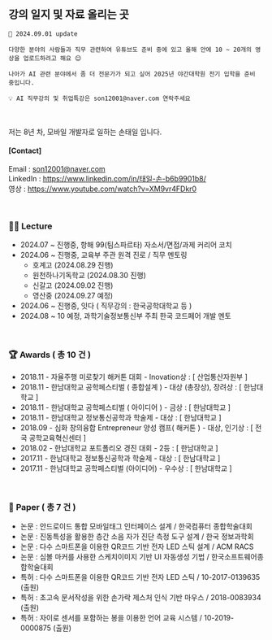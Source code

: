 ## 강의 일지 및 자료 올리는 곳


```
📢 2024.09.01 update 

다양한 분야의 사람들과 직무 관련하여 유튜브도 준비 중에 있고 올해 안에 10 ~ 20개의 영상을 업로드하려고 해요 😊

나아가 AI 관련 분야에서 좀 더 전문가가 되고 싶어 2025년 야간대학원 전기 입학을 준비 중입니다. 
```


```
💡 AI 직무강의 및 취업특강은 son12001@naver.com 연락주세요
```
</br>
</br>
저는 8년 차, 모바일 개발자로 일하는 손태일 입니다.
</br>

#### [Contact]
Email : son12001@naver.com
</br>
LinkedIn : https://www.linkedin.com/in/태일-손-b6b9901b8/
</br>
영상 :  https://www.youtube.com/watch?v=XM9vr4FDkr0

</br>

### 🧑‍🏫   Lecture

- 2024.07 ~ 진행중, 항해 99(팀스파르타) 자소서/면접/과제 커리어 코치
- 2024.06 ~ 진행중, 교육부 주관 원격 진로 / 직무 멘토링
    - 호계고 (2024.08.29 진행)
    - 원천하나기독학교 (2024.08.30 진행)
    - 신갈고 (2024.09.02 진행)
    - 영산중 (2024.09.27 예정)
- 2024.06 ~ 진행중, 잇다 ( 직무강의 : 한국공학대학교 등 )
- 2024.08 ~ 10 예정, 과학기술정보통신부 주최 한국 코드페어 개발 멘토

</br>

### 🏆   **Awards ( 총 10 건 )**

- 2018.11 -  자율주행 미로찾기 해커톤 대회 - Inovation상  :  [ 산업통산자원부 ]
- 2018.11 -  한남대학교 공학페스티벌 ( 종합설계 ) - 대상 (총장상), 장려상  :  [ 한남대학교 ]
- 2018.11 -  한남대학교 공학페스티벌 ( 아이디어 ) - 금상  :  [ 한남대학교 ]
- 2018.11 -  한남대학교 정보통신공학과 학술제 - 대상  :  [ 한남대학교 ]
- 2018.09 -  심화 창의융합 Entrepreneur 양성 캠프( 해커톤 ) - 대상, 인기상  :  [ 전국 공학교육혁신센터 ]
- 2018.02 - 한남대학교 포트폴리오 경진 대회 - 2등   :  [ 한남대학교 ]
- 2017.11 -  한남대학교 정보통신공학과 학술제 - 대상   :  [ 한남대학교 ]
- 2017.11 -  한남대학교 공학페스티벌 (아이디어) - 우수상   :  [ 한남대학교 ]

</br>

### 📃   **Paper ( 총 7 건 )**

- 논문 : 안드로이드 통합 모바일태그 인터페이스 설계  /  한국컴퓨터 종합학술대회
- 논문 : 진동특성을 활용한 층간 소음 자가 진단 측정 도구 설계 / 한국 정보과학회
- 논문 : 다수 스마트폰을 이용한 QR코드 기반 전자 LED 스틱 설계 / ACM RACS
- 논문 : 심볼 마커를 사용한 스케치이미지 기반 UI 자동생성 기법 / 한국소프트웨어종합학술대회
- 특허 : 다수 스마트폰을 이용한 QR코드 기반 전자 LED 스틱 / 10-2017-0139635 (출원)
- 특허 : 초고속 문서작성을 위한 손가락 제스처 인식 기반 마우스 / 2018-0083934 (출원)
- 특허 : 자이로 센서를 포함하는 봉을 이용한 언어 교육 시스템 / 10-2019-0000875 (출원)